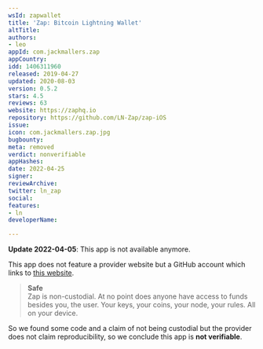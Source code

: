 ```yaml
---
wsId: zapwallet
title: 'Zap: Bitcoin Lightning Wallet'
altTitle: 
authors:
- leo
appId: com.jackmallers.zap
appCountry: 
idd: 1406311960
released: 2019-04-27
updated: 2020-08-03
version: 0.5.2
stars: 4.5
reviews: 63
website: https://zaphq.io
repository: https://github.com/LN-Zap/zap-iOS
issue: 
icon: com.jackmallers.zap.jpg
bugbounty: 
meta: removed
verdict: nonverifiable
appHashes: 
date: 2022-04-25
signer: 
reviewArchive: 
twitter: ln_zap
social: 
features:
- ln
developerName: 

---
```


**Update 2022-04-05**: This app is not available anymore.

This app does not feature a provider website but a GitHub account which links to
[this website](http://zaphq.io).

> **Safe**<br>
  Zap is non-custodial. At no point does anyone have access to funds besides
  you, the user. Your keys, your coins, your node, your rules. All on your
  device.

So we found some code and a claim of not being custodial but the provider does
not claim reproducibility, so we conclude this app is **not verifiable**.
